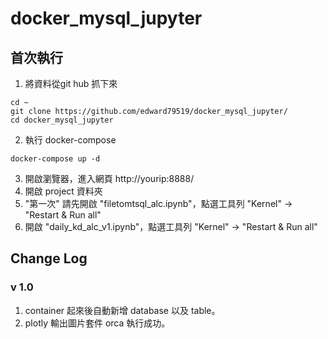 # docker_mysql_jupyter

## 首次執行

1. 將資料從git hub 抓下來

``` bash=
cd ~
git clone https://github.com/edward79519/docker_mysql_jupyter/
cd docker_mysql_jupyter
```
2. 執行 docker-compose

``` bash=
docker-compose up -d
```

3. 開啟瀏覽器，進入網頁 http://yourip:8888/ 
4. 開啟 project 資料夾
5. "第一次" 請先開啟 "filetomtsql_alc.ipynb"，點選工具列 "Kernel" -> "Restart & Run all"
6. 開啟 "daily_kd_alc_v1.ipynb"，點選工具列 "Kernel" -> "Restart & Run all"

## Change Log
### v 1.0
1. container 起來後自動新增 database 以及 table。
2. plotly 輸出圖片套件 orca 執行成功。 
